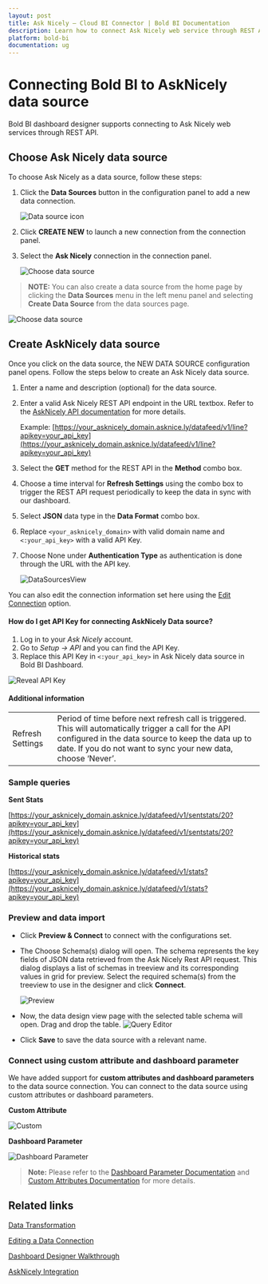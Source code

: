 ```yaml
---
layout: post
title: Ask Nicely – Cloud BI Connector | Bold BI Documentation
description: Learn how to connect Ask Nicely web service through REST API endpoint with Bold BI Cloud and create data source for widget configuration.
platform: bold-bi
documentation: ug
---
```


# Connecting Bold BI to AskNicely data source
Bold BI dashboard designer supports connecting to Ask Nicely web services through REST API.

## Choose Ask Nicely data source
To choose Ask Nicely as a data source, follow these steps:
1. Click the **Data Sources** button in the configuration panel to add a new data connection.

   ![Data source icon](/static/assets/working-with-datasource/data-connectors/images/common/DataSourcesIcon.png)

2. Click **CREATE NEW** to launch a new connection from the connection panel.
3. Select the **Ask Nicely** connection in the connection panel.

   ![Choose data source](/static/assets/working-with-datasource/data-connectors/images/ask-nicely/ChooseDS.png)

> **NOTE:**  You can also create a data source from the home page by clicking the **Data Sources** menu in the left menu panel and selecting **Create Data Source** from the data sources page.

   ![Choose data source](/static/assets/working-with-datasource/data-connectors/images/ask-nicely/ChooseDS_server.png)

## Create AskNicely data source
Once you click on the data source, the NEW DATA SOURCE configuration panel opens. Follow the steps below to create an Ask Nicely data source.
1. Enter a name and description (optional) for the data source.
2. Enter a valid Ask Nicely REST API endpoint in the URL textbox. Refer to the [AskNicely API documentation](https://asknicely.asknice.ly/help/apidocs) for more details.

    Example: [https://your_asknicely_domain.asknice.ly/datafeed/v1/line?apikey=your_api_key](https://your_asknicely_domain.asknice.ly/datafeed/v1/line?apikey=your_api_key)

3. Select the **GET** method for the REST API in the **Method** combo box.
4. Choose a time interval for **Refresh Settings** using the combo box to trigger the REST API request periodically to keep the data in sync with our dashboard.
5. Select **JSON** data type in the **Data Format** combo box.
6. Replace `<your_asknicely_domain>` with valid domain name and `<:your_api_key>` with a valid API Key.
7. Choose None under **Authentication Type** as authentication is done through the URL with the API key.

    ![DataSourcesView](/static/assets/working-with-datasource/data-connectors/images/ask-nicely/DataSourcesView.png)

You can also edit the connection information set here using the [Edit Connection](https://help.syncfusion.com/bold-bi/editing-a-data-connection) option.

#### How do I get API Key for connecting AskNicely Data source?
1. Log in to your *Ask Nicely* account.
2. Go to *Setup -> API* and you can find the API Key.
3. Replace this API Key in `<:your_api_key>` in Ask Nicely data source in Bold BI Dashboard.

![Reveal API Key](/static/assets/working-with-datasource/data-connectors/images/ask-nicely/APIKey.png)


#### Additional information
<table width="600">
<tr>
<td>
Refresh Settings
</td>
<td>
Period of time before next refresh call is triggered. This will automatically trigger a call for the API configured in the data source to keep the data up to date. If you do not want to sync your new data, choose ‘Never’.
</td>
</tr>
</table>

### Sample queries

**Sent Stats**

[https://your_asknicely_domain.asknice.ly/datafeed/v1/sentstats/20?apikey=your_api_key](https://your_asknicely_domain.asknice.ly/datafeed/v1/sentstats/20?apikey=your_api_key)

**Historical stats**

[https://your_asknicely_domain.asknice.ly/datafeed/v1/stats?apikey=your_api_key](https://your_asknicely_domain.asknice.ly/datafeed/v1/stats?apikey=your_api_key)

### Preview and data import
* Click **Preview & Connect** to connect with the configurations set.
* The Choose Schema(s) dialog will open. The schema represents the key fields of JSON data retrieved from the Ask Nicely Rest API request. This dialog displays a list of schemas in treeview and its corresponding values in grid for preview. Select the required schema(s) from the treeview to use in the designer and click **Connect**.

   ![Preview](/static/assets/working-with-datasource/data-connectors/images/common/Preview.png)

* Now, the data design view page with the selected table schema will open. Drag and drop the table.
   ![Query Editor](/static/assets/working-with-datasource/data-connectors/images/common/QueryEditor.png)

* Click **Save** to save the data source with a relevant name.

### Connect using custom attribute and dashboard parameter

We have added support for **custom attributes and dashboard parameters** to the data source connection. You can connect to the data source using custom attributes or dashboard parameters.

**Custom Attribute**

![Custom](/static/assets/working-with-datasource/data-connectors/images/ask-nicely/Custom.png)

**Dashboard Parameter**

![Dashboard Parameter](/static/assets/working-with-datasource/data-connectors/images/ask-nicely/Dashboardparameter.png)

>**Note:** Please refer to the [Dashboard Parameter Documentation](https://help.boldbi.com/working-with-data-sources/dashboard-parameter/) and [Custom Attributes Documentation](https://help.boldbi.com/working-with-data-sources/configuring-custom-attribute/) for more details.

## Related links
[Data Transformation](/working-with-data-sources/data-modeling/joining-table/)

[Editing a Data Connection](/working-with-data-sources/editing-a-data-connection/)   

[Dashboard Designer Walkthrough](/getting-started/creating-dashboard/)

[AskNicely Integration](https://www.boldbi.com/integrations/asknicely)